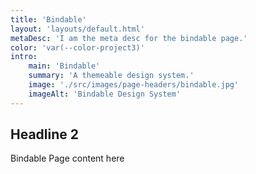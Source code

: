 ```yaml
---
title: 'Bindable'
layout: 'layouts/default.html'
metaDesc: 'I am the meta desc for the bindable page.'
color: 'var(--color-project3)'
intro:
    main: 'Bindable'
    summary: 'A themeable design system.'
    image: './src/images/page-headers/bindable.jpg'
    imageAlt: 'Bindable Design System'
---
```


## Headline 2

Bindable Page content here